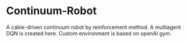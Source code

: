 # Continuum-Robot
A cable-driven continuum robot by reinforcement method.
A multiagent DQN is created here.
Custom environment is based on openAI gym.
